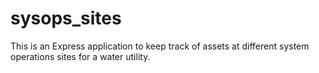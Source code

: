 # sysops_sites

This is an Express application to keep track of assets at different system operations sites for a water utility.
